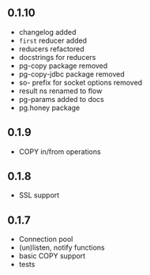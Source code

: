 
## 0.1.10

- changelog added
- `first` reducer added
- reducers refactored
- docstrings for reducers
- pg-copy package removed
- pg-copy-jdbc package removed
- so- prefix for socket options removed
- result ns renamed to flow
- pg-params added to docs
- pg.honey package

## 0.1.9

- COPY in/from operations

## 0.1.8

- SSL support

## 0.1.7

- Connection pool
- (un)listen, notify functions
- basic COPY support
- tests

